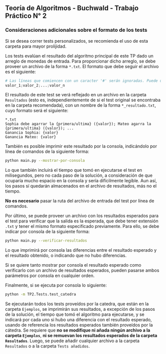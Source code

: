## Teoría de Algoritmos - Buchwald - Trabajo Práctico N° 2

### Consideraciones adicionales sobre el formato de los tests

Si se desea correr tests personalizados, se recomienda el uso de esta carpeta para mayor prolijidad.

Los tests evalúan el resultado del algoritmo principal de este TP dado un arreglo de monedas de entrada.
Para proporcionar dicho arreglo, se debe proveer un archivo de la forma `*.txt`. El formato que debe seguir
el archivo es el siguiente:

```python
# Las líneas que comiencen con un caracter '#' serán ignoradas. Puede usarse para hacer comentarios.
valor_1;valor_2;...;valor_n
```

El resultado de este test se verá reflejado en un archivo en la carpeta `Resultados` (esto es, independientemente de
si el test original se encontraba en la carpeta recomendada), con un nombre de la forma `*_resultado.txt`, cuyo
formato será el siguiente:

```
*.txt
Sophia debe agarrar la {primera/ultima} ({valor}); Mateo agarra la {primera/ultima} ({valor}); ...
Ganancia Sophia: {valor}
Ganancia Mateo: {valor}
```

También es posible imprimir este resultado por la consola, indicándolo por línea de comandos de la siguiente forma:

```bash
python main.py --mostrar-por-consola
```

Lo que también incluirá el tiempo que tomó en ejecutarse el test en milisegundos, pero no cada paso de la solución,
a consideración de que ocuparía mucho espacio en la consola y sería difícilmente legible. Aun así, los pasos sí
quedarán almacenados en el archivo de resultados, más no el tiempo.

**No es necesario** pasar la ruta del archivo de entrada del test por línea de comandos.

Por último, se puede proveer un archivo con los resultados esperados para el test para verificar que la salida es
la esperada, que debe tener extensión `.txt` y tener el mismo formato especificado previamente. Para ello, se debe
indicar por consola de la siguiente forma:

```bash
python main.py --verificar-resultados
```

Lo que imprimirá por consola las diferencias entre el resultado esperado y el resultado obtenido, o indicando
que no hubo diferencias.

Si se quiere tanto mostrar por consola el resultado esperado como verificarlo con un archivo de resultados esperados,
pueden pasarse ambos parámetros por consola en cualquier orden.

Finalmente, si se ejecuta por consola lo siguiente:

```bash
python -m TP2.Tests.test_catedra
```

Se ejecutarán todos los tests proveídos por la catedra, que están en la carpeta `Ejemplos`, se imprimirán sus resultados,
a excepción de los pasos de la solución, el tiempo que tomó el algoritmo para ejecutarse, y se indicará por cada uno
si hubo una diferencia con el resultado esperado, usando de referencia los resultados esperados también proveídos por la
cátedra. Se requiere que **no se modifique ni añada ningún archivo a la carpeta `Ejemplos`**, **ni se remuevan los resultados
esperados de la carpeta `Resultados`**. Luego, se puede añadir cualquier archivo a la carpeta `Resultados` o a la carpeta
`Tests añadidos`.